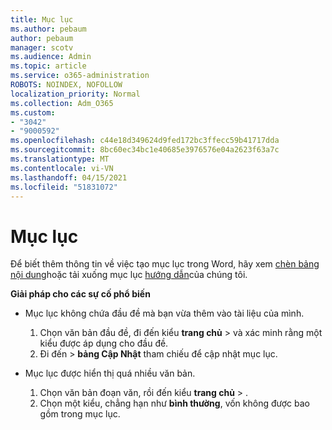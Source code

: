 ```yaml
---
title: Mục lục
ms.author: pebaum
author: pebaum
manager: scotv
ms.audience: Admin
ms.topic: article
ms.service: o365-administration
ROBOTS: NOINDEX, NOFOLLOW
localization_priority: Normal
ms.collection: Adm_O365
ms.custom:
- "3042"
- "9000592"
ms.openlocfilehash: c44e18d349624d9fed172bc3ffecc59b41717dda
ms.sourcegitcommit: 8bc60ec34bc1e40685e3976576e04a2623f63a7c
ms.translationtype: MT
ms.contentlocale: vi-VN
ms.lasthandoff: 04/15/2021
ms.locfileid: "51831072"
---
```

# <a name="table-of-contents"></a>Mục lục

Để biết thêm thông tin về việc tạo mục lục trong Word, hãy xem [chèn bảng nội dung](https://support.office.com/article/882e8564-0edb-435e-84b5-1d8552ccf0c0)hoặc tải xuống mục lục [hướng dẫn](https://go.microsoft.com/fwlink/?linkid=2065106)của chúng tôi.

**Giải pháp cho các sự cố phổ biến**

- Mục lục không chứa đầu đề mà bạn vừa thêm vào tài liệu của mình.
  1. Chọn văn bản đầu đề, đi đến kiểu **trang chủ**  >  và xác minh rằng một kiểu được áp dụng cho đầu đề.
  2. Đi đến   >  **bảng Cập Nhật** tham chiếu để cập nhật mục lục.

- Mục lục được hiển thị quá nhiều văn bản. 
  1. Chọn văn bản đoạn văn, rồi đến kiểu **trang chủ**  >  .
  2. Chọn một kiểu, chẳng hạn như **bình thường**, vốn không được bao gồm trong mục lục.